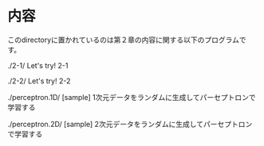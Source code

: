 # 内容

このdirectoryに置かれているのは第２章の内容に関する以下のプログラムです。

./2-1/              Let's try! 2-1 

./2-2/              Let's try! 2-2 

./perceptron.1D/        [sample] 1次元データをランダムに生成してパーセプトロンで学習する

./perceptron.2D/        [sample] 2次元データをランダムに生成してパーセプトロンで学習する

